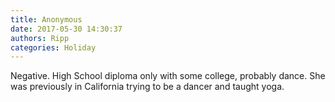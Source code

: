 ```yaml
---
title: Anonymous
date: 2017-05-30 14:30:37
authors: Ripp
categories: Holiday
---
```


 Negative.  High School diploma only with some college,  probably dance.  She was previously in California trying to be a dancer and taught yoga.